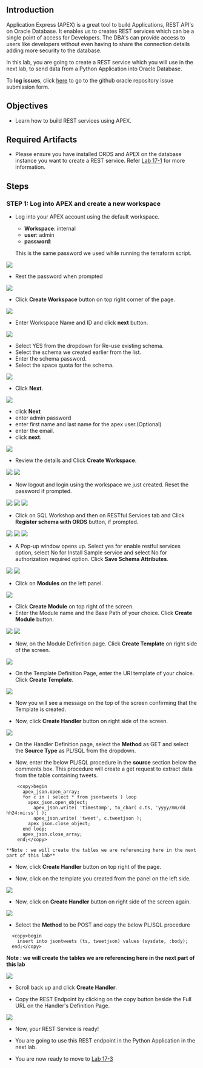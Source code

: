 ## Introduction

Application Express (APEX) is a great tool to build Applications, REST API's on Oracle Database. It enables us to creates REST services which can be a single point of access for Developers. The DBA's can provide access to users like developers without even having to share the connection details adding more security to the database.

In this lab, you are going to create a REST service which you will use in the next lab, to send data from a Python Application into Oracle Database.


To **log issues**, click [here](https://github.com/oracle/learning-library/issues/new) to go to the github oracle repository issue submission form.

## Objectives

- Learn how to build REST services using APEX.

## Required Artifacts

- Please ensure you have installed ORDS and APEX on the database instance you want to create a REST service. Refer [Lab 17-1](?lab=lab-17-1-install-ords-apex) for more information.


## Steps

### **STEP 1: Log into APEX and create a new workspace**

- Log into your APEX account using the default workspace.

    - **Workspace**: internal
    - **user**: admin
    - **password**: <DB sys password>
    
    This is the same password we used while running the terraform script.

![](./images/apex/apex-1.png " ")

- Rest the password when prompted

![](./images/apex/apex-2.png " ")

- Click **Create Workspace** button on top right corner of the page.

![](./images/apex/apex-3.png " ")

- Enter Workspace Name and ID and click **next** button.

![](./images/apex/workspace-1.png " ")

- Select YES from the dropdown for Re-use existing schema.
- Select the schema we created earlier from the list.
- Enter the schema password.
- Select the space quota for the schema.

![](./images/apex/workspace-2.png " ")

- Click **Next**.

![](./images/apex/workspace-3.png " ")

- click **Next**
- enter admin password
- enter first name and last name for the apex user.(Optional)
- enter the email.
- click **next**.

![](./images/apex/workspace-4.png " ")

- Review the details and Click **Create Workspace**.

![](./images/apex/workspace-5.png " ")
![](./images/apex/workspace-6.png " ")

- Now logout and login using the workspace we just created. Reset the password if prompted.

![](./images/apex/workspace-7.png " ")
![](./images/apex/workspace-8.png " ")
![](./images/apex/workspace-9.png " ")

- Click on SQL Workshop  and then on RESTful Services tab and Click **Register schema with ORDS**  button, if prompted.

![](./images/apex/Picture300-8.png " ")
![](./images/apex/Picture300-9.png " ")
![](./images/apex/Picture300-7-1.png " ")

- A Pop-up window opens up. Select yes for enable restful services option, select  No for Install Sample service and select No for authorization required option. Click **Save Schema Attributes**.

![](./images/apex/enable_rest_2.png " ")
![](./images/apex/enable_rest.png " ")


- Click on **Modules** on the left panel.

![](./images/apex/Picture300-10.png " ")

- Click **Create Module** on top right of the screen.
- Enter the Module name and the Base Path of your choice. Click **Create Module** button.

![](./images/apex/Picture300-11.png " ")
![](./images/apex/create_module.png " ")

- Now, on the Module Definition page. Click **Create Template** on right side of the screen.

![](./images/apex/create_template.png " ")

- On the Template Definition Page, enter the URI template of your choice. Click **Create Template**.

![](./images/apex/Picture300-13.png " ")

- Now you will see a message on the top of the screen confirming that the Template is created.

- Now, click **Create Handler** button on right side of the screen.

![](./images/apex/create_handler.png " ")

- On the Handler Definition page, select the **Method** as GET and select the **Source Type** as PL/SQL from the dropdown.

-  Now, enter the below PL/SQL procedure in the **source** section below the comments box. This procedure will create a get request to extract data from the table containing tweets.

```
    <copy>begin
      apex_json.open_array;
      for c in ( select * from jsontweets ) loop
        apex_json.open_object;
          apex_json.write( 'timestamp', to_char( c.ts, 'yyyy/mm/dd hh24:mi:ss') );
          apex_json.write( 'tweet', c.tweetjson );
        apex_json.close_object;
      end loop;
      apex_json.close_array;
    end;</copy>
```

    **Note : we will create the tables we are referencing here in the next part of this lab**

- Now, click **Create Handler** button on top right of the page.

- Now, click on the template you created from the panel on the left side.

![](./images/apex/Picture300-16.png " ")

- Now, click on **Create Handler** button on right side of the screen again.

![](./images/apex/Picture300-18.png " ")

- Select the **Method** to be POST and copy the below PL/SQL procedure

```
  <copy>begin
    insert into jsontweets (ts, tweetjson) values (sysdate, :body);
  end;</copy>
```

   **Note : we will create the tables we are referencing here in the next part of this lab**

![](./images/apex/Post_request_apex.png " ")

- Scroll back up and click **Create Handler**.

- Copy the REST Endpoint by clicking on the copy button beside the Full URL on the Handler's Definition Page. 

![](./images/apex/Picture300-19.png " ")

- Now, your REST Service is ready!

- You are going to use this REST endpoint in the Python Application in the next lab.


- You are now ready to move to [Lab 17-3](?lab=lab-17-3-build-apex-application-on-exacs)

